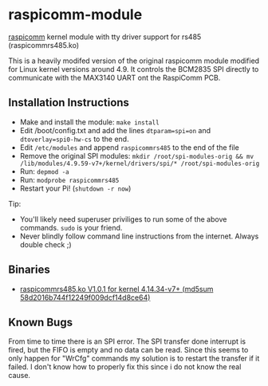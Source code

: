 # raspicomm-module
[raspicomm](https://github.com/Martin-Furter/raspicomm-module) kernel module with tty driver support for rs485 (raspicommrs485.ko)

This is a heavily modifed version of the original raspicomm module modified for Linux kernel versions around 4.9. It controls the BCM2835 SPI directly to communicate with the MAX3140 UART ont the RaspiComm PCB.

## Installation Instructions

 * Make and install the module: `make install`
 * Edit /boot/config.txt and add the lines `dtparam=spi=on` and `dtoverlay=spi0-hw-cs` to the end.
 * Edit `/etc/modules` and append `raspicommrs485` to the end of the file
 * Remove the original SPI modules: `mkdir /root/spi-modules-orig && mv /lib/modules/4.9.59-v7+/kernel/drivers/spi/* /root/spi-modules-orig` 
 * Run: `depmod -a`
 * Run: `modprobe raspicommrs485`
 * Restart your Pi! (`shutdown -r now`)
 
Tip:
 * You'll likely need superuser priviliges to run some of the above commands. `sudo` is your friend.
 * Never blindly follow command line instructions from the internet. Always double check ;)

## Binaries

 * [raspicommrs485.ko V1.0.1 for kernel 4.14.34-v7+ (md5sum 58d2016b744f12249f009dcf14d8ce64)](https://github.com/Martin-Furter/raspicomm-module/raw/master/binaries/4.14.34-v7%2B/raspicommrs485.ko)

## Known Bugs

From time to time there is an SPI error. The SPI transfer done interrupt is fired, but the FIFO is empty and no data can be read. Since this seems to only happen for "WrCfg" commands my solution is to restart the transfer if it failed. I don't know how to properly fix this since i do not know the real cause.

